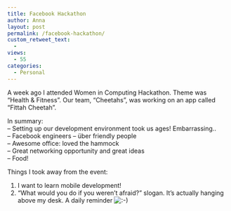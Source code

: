 ```yaml
---
title: Facebook Hackathon
author: Anna
layout: post
permalink: /facebook-hackathon/
custom_retweet_text:
  - 
views:
  - 55
categories:
  - Personal
---
```

A week ago I attended Women in Computing Hackathon. Theme was &#8220;Health & Fitness&#8221;. Our team, &#8220;Cheetahs&#8221;, was working on an app called &#8220;Fittah Cheetah&#8221;.

<!--more-->

In summary:  
&#8211; Setting up our development environment took us ages! Embarrassing..  
&#8211; Facebook engineers &#8211; über friendly people  
&#8211; Awesome office: loved the hammock  
&#8211; Great networking opportunity and great ideas  
&#8211; Food!

Things I took away from the event:  
1. I want to learn mobile development!  
2. &#8220;What would you do if you weren&#8217;t afraid?&#8221; slogan. It&#8217;s actually hanging above my desk. A daily reminder <img src="http://annapawlicka.com/wp-includes/images/smilies/icon_smile.gif" alt=":-)" class="wp-smiley" /><figure id="attachment_74" style="width: 300px;" class="wp-caption alignnone">

